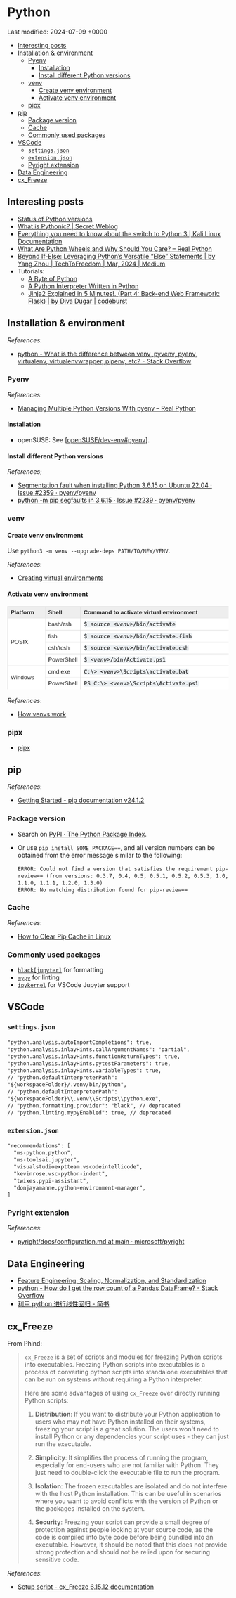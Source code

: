 # Python

Last modified: 2024-07-09 +0000

- [Interesting posts](#interesting-posts)
- [Installation \& environment](#installation--environment)
  - [Pyenv](#pyenv)
    - [Installation](#installation)
    - [Install different Python versions](#install-different-python-versions)
  - [venv](#venv)
    - [Create venv environment](#create-venv-environment)
    - [Activate venv environment](#activate-venv-environment)
  - [pipx](#pipx)
- [pip](#pip)
  - [Package version](#package-version)
  - [Cache](#cache)
  - [Commonly used packages](#commonly-used-packages)
- [VSCode](#vscode)
  - [`settings.json`](#settingsjson)
  - [`extension.json`](#extensionjson)
  - [Pyright extension](#pyright-extension)
- [Data Engineering](#data-engineering)
- [cx\_Freeze](#cx_freeze)

## Interesting posts

- [Status of Python versions](https://devguide.python.org/versions/)
- [What is Pythonic? \| Secret Weblog](https://blog.startifact.com/posts/older/what-is-pythonic/)
- [Everything you need to know about the switch to Python 3 | Kali Linux Documentation](https://www.kali.org/docs/general-use/python3-transition/)
- [What Are Python Wheels and Why Should You Care? – Real Python](https://realpython.com/python-wheels/)
- [Beyond If-Else: Leveraging Python’s Versatile “Else” Statements \| by Yang Zhou \| TechToFreedom \| Mar, 2024 \| Medium](https://medium.com/techtofreedom/beyond-if-else-leveraging-pythons-versatile-else-statements-9ac260dac102?sk=dd43f5b07431c222fb7332835c786af3)
- Tutorials:
  - [A Byte of Python](https://python.swaroopch.com/)
  - [A Python Interpreter Written in Python](https://aosabook.org/en/500L/a-python-interpreter-written-in-python.html)
  - [Jinja2 Explained in 5 Minutes!. (Part 4: Back-end Web Framework: Flask) \| by Diva Dugar \| codeburst](https://codeburst.io/jinja-2-explained-in-5-minutes-88548486834e)

## Installation & environment

*References*:

- [python - What is the difference between venv, pyvenv, pyenv, virtualenv, virtualenvwrapper, pipenv, etc? - Stack Overflow](https://stackoverflow.com/questions/41573587/what-is-the-difference-between-venv-pyvenv-pyenv-virtualenv-virtualenvwrappe)

### Pyenv

*References*:

- [Managing Multiple Python Versions With pyenv – Real Python](https://realpython.com/intro-to-pyenv/)

#### Installation

- openSUSE: See [[openSUSE/dev-env#pyenv]].

#### Install different Python versions

*References*;

- [Segmentation fault when installing Python 3.6.15 on Ubuntu 22.04 · Issue #2359 · pyenv/pyenv](https://github.com/pyenv/pyenv/issues/2359#issuecomment-1127107739)
- [python -m pip segfaults in 3.6.15 · Issue #2239 · pyenv/pyenv](https://github.com/pyenv/pyenv/issues/2239#issuecomment-1079275184)

### venv

#### Create venv environment

Use `python3 -m venv --upgrade-deps PATH/TO/NEW/VENV`.

*References*:

- [Creating virtual environments](https://docs.python.org/3/library/venv.html#creating-virtual-environments)

#### Activate venv environment

![venv_activate](attachments/Python/venv_activate.png)

*References*:

- [How venvs work](https://docs.python.org/3/library/venv.html#how-venvs-work)

### pipx

- [pipx](https://pypa.github.io/pipx/)

## pip

*References*:

- [Getting Started - pip documentation v24.1.2](https://pip.pypa.io/en/stable/getting-started/)

### Package version

- Search on [PyPI · The Python Package Index](https://pypi.org/).
- Or use `pip install SOME_PACKAGE==`, and all version numbers can be obtained from the error message similar to the following:

  ```text
  ERROR: Could not find a version that satisfies the requirement pip-review== (from versions: 0.3.7, 0.4, 0.5, 0.5.1, 0.5.2, 0.5.3, 1.0, 1.1.0, 1.1.1, 1.2.0, 1.3.0)
  ERROR: No matching distribution found for pip-review==
  ```

### Cache

*References*:

- [How to Clear Pip Cache in Linux](https://linuxhandbook.com/clear-pip-cache/)

### Commonly used packages

- [`black[jupyter]`](https://black.readthedocs.io/en/stable/getting_started.html#installation) for formatting
- [`mypy`](https://mypy.readthedocs.io/en/stable/getting_started.html#installing-and-running-mypy) for linting
- [`ipykernel`](https://ipython.readthedocs.io/en/stable/install/kernel_install.html#kernels-for-python-2-and-3) for VSCode Jupyter support

## VSCode

### `settings.json`

```jsonc
"python.analysis.autoImportCompletions": true,
"python.analysis.inlayHints.callArgumentNames": "partial",
"python.analysis.inlayHints.functionReturnTypes": true,
"python.analysis.inlayHints.pytestParameters": true,
"python.analysis.inlayHints.variableTypes": true,
// "python.defaultInterpreterPath": "${workspaceFolder}/.venv/bin/python",
// "python.defaultInterpreterPath": "${workspaceFolder}\\.venv\\Scripts\\python.exe",
// "python.formatting.provider": "black", // deprecated
// "python.linting.mypyEnabled": true, // deprecated
```

### `extension.json`

```jsonc
"recommendations": [
  "ms-python.python",
  "ms-toolsai.jupyter",
  "visualstudioexptteam.vscodeintellicode",
  "kevinrose.vsc-python-indent",
  "twixes.pypi-assistant",
  "donjayamanne.python-environment-manager",
]
```

### Pyright extension

*References*:

- [pyright/docs/configuration.md at main · microsoft/pyright](https://github.com/microsoft/pyright/blob/main/docs/configuration.md)

## Data Engineering

- [Feature Engineering: Scaling, Normalization, and Standardization](https://www.analyticsvidhya.com/blog/2020/04/feature-scaling-machine-learning-normalization-standardization/)
- [python - How do I get the row count of a Pandas DataFrame? - Stack Overflow](https://stackoverflow.com/questions/15943769/how-do-i-get-the-row-count-of-a-pandas-dataframe)
- [利用 python 进行线性回归 - 简书](https://www.jianshu.com/p/e55a8c9e4b56)

## cx_Freeze

From Phind:

> `cx_Freeze` is a set of scripts and modules for freezing Python scripts into executables. Freezing Python scripts into executables is a process of converting python scripts into standalone executables that can be run on systems without requiring a Python interpreter.
>
> Here are some advantages of using `cx_Freeze` over directly running Python scripts:
>
> 1. **Distribution**: If you want to distribute your Python application to users who may not have Python installed on their systems, freezing your script is a great solution. The users won't need to install Python or any dependencies your script uses - they can just run the executable.
>
> 2. **Simplicity**: It simplifies the process of running the program, especially for end-users who are not familiar with Python. They just need to double-click the executable file to run the program.
>
> 3. **Isolation**: The frozen executables are isolated and do not interfere with the host Python installation. This can be useful in scenarios where you want to avoid conflicts with the version of Python or the packages installed on the system.
>
> 4. **Security**: Freezing your script can provide a small degree of protection against people looking at your source code, as the code is compiled into byte code before being bundled into an executable. However, it should be noted that this does not provide strong protection and should not be relied upon for securing sensitive code.

*References*:

- [Setup script - cx_Freeze 6.15.12 documentation](https://cx-freeze.readthedocs.io/en/stable/setup_script.html)

[//begin]: # "Autogenerated link references for markdown compatibility"
[openSUSE/dev-env#pyenv]: ../notes-OS/Linux/openSUSE/dev-env.md "openSUSE Development Environment"
[//end]: # "Autogenerated link references"
